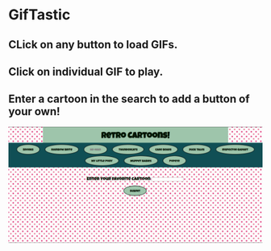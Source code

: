 # GifTastic

## CLick on any button to load GIFs. 
## Click on individual GIF to play. 
## Enter a cartoon in the search to add a button of your own!

![giftastic](assets/images/GifTastic.PNG)

